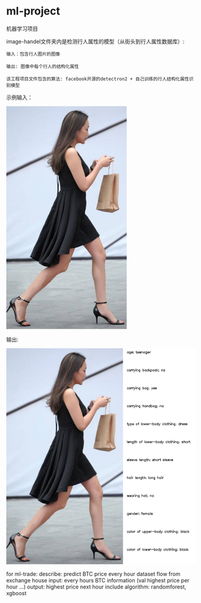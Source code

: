 # ml-project
机器学习项目

image-handel文件夹内是检测行人属性的模型（从街头到行人属性数据库）:

    输入：包含行人图片的图像

    输出: 图像中每个行人的结构化属性
    
    该工程项目文件包含的算法: facebook开源的detectron2 + 自己训练的行人结构化属性识别模型

示例输入：

![image](https://github.com/sheng-zhong/ml-project/blob/master/image-handel/test_samples/example.png)

输出:

![image](https://github.com/sheng-zhong/ml-project/blob/master/image-handel/detected_frame/detected-example.png)

for ml-trade:
    describe: predict BTC price every hour dataset flow from exchange house
    input: every hours BTC information (val highest price per hour ...)
    output: highest price next hour
    include algorithm: randomforest, xgboost
